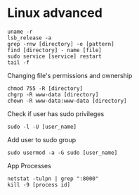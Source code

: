 # Linux advanced

```
uname -r
lsb_release -a
grep -rnw [directory] -e [pattern]
find [directory] - name [file]
sudo service [service] restart
tail -f
```

Changing file's permissions and ownership
```
chmod 755 -R [directory]
chgrp -R www-data [directory]
chown -R www-data:www-data [directory]
```

Check if user has sudo privileges
```
sudo -l -U [user_name]
```

Add user to sudo group
```
sudo usermod -a -G sudo [user_name]
```

App Processes
```
netstat -tulpn | grep ":8000"
kill -9 [process id]
```
